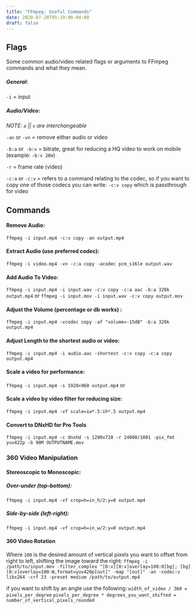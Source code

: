 ```yaml
---
title: "FFmpeg: Useful Commands"
date: 2020-07-20T05:19:00-04:00
draft: false
---
```


## Flags
Some common audio/video related flags or arguments to FFmpeg commands and what they mean.

##### General:
`-i` = input

##### Audio/Video:
_NOTE: `a` || `v` are interchangeable_

`-an` or `-vn` = remove either audio or video

`-b:a` or` -b:v` = bitrate, great for reducing a HQ video to work on mobile (example: `-b:v 20m`)

`-r` = frame rate (video)

`-c:a` or `-c:v` = refers to a command relating to the codec, so if you want to copy one of those codecs you can write: `-c:v copy` which is passthrough for video

## Commands

#### Remove Audio:
`ffmpeg -i input.mp4 -c:v copy -an output.mp4`

#### Extract Audio (use preferred codec):
`ffmpeg -i video.mp4 -vn -c:a copy -acodec pcm_s16le output.wav`

#### Add Audio To Video:
`ffmpeg -i input.mp4 -i input.wav -c:v copy -c:a aac -b:a 320k output.mp4`
or
`ffmpeg -i input.mov -i input.wav -c:v copy output.mov`

#### Adjust the Volume (percentage or db works) :
`ffmpeg -i input.mp4 -vcodec copy -af "volume=-15dB" -b:a 320k output.mp4`

#### Adjust Length to the shortest audio or video:
`ffmpeg -i input.mp4 -i audio.aac -shortest -c:v copy -c:a copy output.mp4`

#### Scale a video for performance:
`ffmpeg -i input.mp4 -s 1920×960 output.mp4`
or
#### Scale a video by video filter for reducing size:
`ffmpeg -i input.mp4 -vf scale=iw*.5:ih*.5 output.mp4`

#### Convert to DNxHD for Pro Tools
`ffmpeg -i input.mp4 -c dnxhd -s 1280x720 -r 24000/1001 -pix_fmt yuv422p -b 90M OUTPUTNAME.mov`

### 360 Video Manipulation

#### Stereoscopic to Monoscopic:
##### Over-under (top-bottom):
`ffmpeg -i input.mp4 -vf crop=h=in_h/2:y=0 output.mp4`

##### Side-by-side (left-right):
`ffmpeg -i input.mp4 -vf crop=h=in_w/2:y=0 output.mp4`

#### 360 Video Rotation
Where `100` is the desired amount of vertical pixels you want to offset from right to left, shifting the image toward the right:
`ffmpeg -i /path/to/input.mov -filter_complex "[0:v][0:v]overlay=100:0[bg]; [bg][0:v]overlay=100-W,format=yuv420p[out]" -map "[out]" -an -codec:v libx264 -crf 23 -preset medium /path/to/output.mp4`

if you want to shift by an angle use the following:
`width_of_video / 360 = pixels_per_degree`
`pixels_per_degree * degrees_you_want_shifted = number_of_vertical_pixels_rounded`